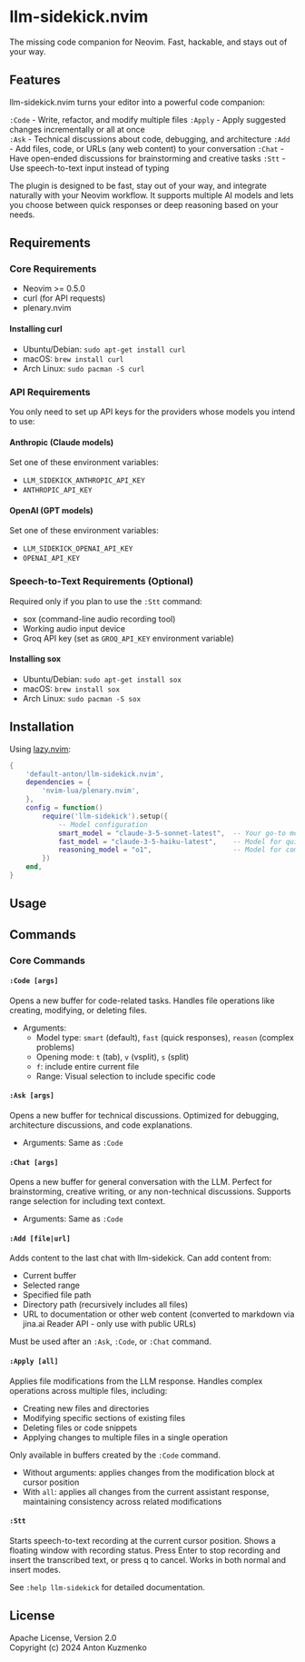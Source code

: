 # llm-sidekick.nvim

The missing code companion for Neovim. Fast, hackable, and stays out of your way.

## Features

llm-sidekick.nvim turns your editor into a powerful code companion:

`:Code` - Write, refactor, and modify multiple files
`:Apply` - Apply suggested changes incrementally or all at once  
`:Ask` - Technical discussions about code, debugging, and architecture
`:Add` - Add files, code, or URLs (any web content) to your conversation
`:Chat` - Have open-ended discussions for brainstorming and creative tasks
`:Stt` - Use speech-to-text input instead of typing

The plugin is designed to be fast, stay out of your way, and integrate naturally with your Neovim workflow. It supports multiple AI models and lets you choose between quick responses or deep reasoning based on your needs.

## Requirements

### Core Requirements
- Neovim >= 0.5.0
- curl (for API requests)
- plenary.nvim

#### Installing curl
- Ubuntu/Debian: `sudo apt-get install curl`
- macOS: `brew install curl`
- Arch Linux: `sudo pacman -S curl`

### API Requirements
You only need to set up API keys for the providers whose models you intend to use:

#### Anthropic (Claude models)
Set one of these environment variables:
- `LLM_SIDEKICK_ANTHROPIC_API_KEY`
- `ANTHROPIC_API_KEY`

#### OpenAI (GPT models)
Set one of these environment variables:
- `LLM_SIDEKICK_OPENAI_API_KEY`
- `OPENAI_API_KEY`

### Speech-to-Text Requirements (Optional)
Required only if you plan to use the `:Stt` command:
- sox (command-line audio recording tool)
- Working audio input device
- Groq API key (set as `GROQ_API_KEY` environment variable)

#### Installing sox
- Ubuntu/Debian: `sudo apt-get install sox`
- macOS: `brew install sox`
- Arch Linux: `sudo pacman -S sox`

## Installation

Using [lazy.nvim](https://github.com/folke/lazy.nvim):

```lua
{
    'default-anton/llm-sidekick.nvim',
    dependencies = {
        'nvim-lua/plenary.nvim',
    },
    config = function()
        require('llm-sidekick').setup({
            -- Model configuration
            smart_model = "claude-3-5-sonnet-latest",  -- Your go-to model
            fast_model = "claude-3-5-haiku-latest",    -- Model for quick responses
            reasoning_model = "o1",                    -- Model for complex reasoning
        })
    end,
}
```

## Usage

## Commands

### Core Commands

#### `:Code [args]`
Opens a new buffer for code-related tasks. Handles file operations like creating, modifying, or deleting files.
- Arguments:
  - Model type: `smart` (default), `fast` (quick responses), `reason` (complex problems)
  - Opening mode: `t` (tab), `v` (vsplit), `s` (split)
  - `f`: include entire current file
  - Range: Visual selection to include specific code

#### `:Ask [args]`
Opens a new buffer for technical discussions. Optimized for debugging, architecture discussions, and code explanations.
- Arguments: Same as `:Code`

#### `:Chat [args]`
Opens a new buffer for general conversation with the LLM. Perfect for brainstorming, creative writing, or any non-technical discussions. Supports range selection for including text context.
- Arguments: Same as `:Code`

#### `:Add [file|url]`
Adds content to the last chat with llm-sidekick. Can add content from:
- Current buffer
- Selected range
- Specified file path
- Directory path (recursively includes all files)
- URL to documentation or other web content (converted to markdown via jina.ai Reader API - only use with public URLs)

Must be used after an `:Ask`, `:Code`, or `:Chat` command.

#### `:Apply [all]`
Applies file modifications from the LLM response. Handles complex operations across multiple files, including:
- Creating new files and directories
- Modifying specific sections of existing files
- Deleting files or code snippets
- Applying changes to multiple files in a single operation

Only available in buffers created by the `:Code` command.
- Without arguments: applies changes from the modification block at cursor position
- With `all`: applies all changes from the current assistant response, maintaining consistency across related modifications

#### `:Stt`
Starts speech-to-text recording at the current cursor position. Shows a floating window with recording status. Press Enter to stop recording and insert the transcribed text, or press q to cancel. Works in both normal and insert modes.

See `:help llm-sidekick` for detailed documentation.

## License

Apache License, Version 2.0  
Copyright (c) 2024 Anton Kuzmenko
